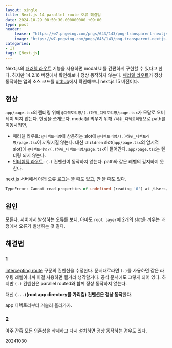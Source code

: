 ```yaml
---
layout: single
title: Next.js 14 parallel route 오류 해결법
date: 2024-10-29 08:50:30.000000000 +09:00
type: post
header:
    teaser: "https://w7.pngwing.com/pngs/643/143/png-transparent-nextjs-hd-logo.png"
    image: "https://w7.pngwing.com/pngs/643/143/png-transparent-nextjs-hd-logo.png"
categories:
- IT
tags: [Next.js]
---
```


Next.js의 [패러렐 라우트](https://nextjs.org/docs/14/app/building-your-application/routing/parallel-routes) 기능을 사용하면 modal UI를 간편하게 구현할 수 있다고 한다. 하지만 14.2.16  버전에서 확인해보니 정상 동작하지 않는다. [패러렐 라우트](https://nextgram.vercel.app/)가 정상 동작하는 앱의 소스 코드를 [github](https://github.com/vercel/nextgram)에서 확인해보니 next.js 15 버전이다.

## 현상

`app/page.tsx`의 렌더링 위에 `@디렉토리명/(.)하위_디렉토리명/page.tsx`가 모달로 오버레이 되지 않는다. 현상을 쪼개보자. modal을 띄우기 위해 `/하위_디렉토리명`으로 path를 이동시키면,

* 패러렐 라우트: `@디렉토리명`에 상응하는 slot에 `@디렉토리명/(.)하위_디렉토리명/page.tsx`이 끼워지질 않는다. 대신 `children` slot(`app/page.tsx`의 암시적 slot)에 `@디렉토리명/(.)하위_디렉토리명/page.tsx`이 들어간다. `app/page.tsx`는 렌더링 되지 않는다.
* [인터셉팅 라우트](https://nextjs.org/docs/14/app/building-your-application/routing/intercepting-routes): `(.)` 컨벤션이 동작하지 않는다. path와 같은 레벨의  감지하지 못한다.

next.js 서버에서 아래 오류 로그는 뜰 때도 있고, 안 뜰 때도 있다.

```typescript
TypeError: Cannot read properties of undefined (reading '0') at /Users/a1101586/dev/11st/shorts-fe/.yarn/__virtual__/next-virtual-d46895ab80/0/cache/next-npm-14.2.15-21f04e6ccc-5c5ed27888.zip/node_modules/next/dist/compiled/next-server/app-page.runtime.dev.js:39:13374 at Array.map (<anonymous>) at /Users/a1101586/dev/11st/shorts-fe/.yarn/__virtual__/next-virtual-d46895ab80/0/cache/next-npm-14.2.15-21f04e6ccc-5c5ed27888.zip/node_modules/next/dist/compiled/next-server/app-page.runtime.dev.js:39:13346 at async Promise.all (index 1) at async rW (/Users/a1101586/dev/11st/shorts-fe/.yarn/__virtual__/next-virtual-d46895ab80/0/cache/next-npm-14.2.15-21f04e6ccc-5c5ed27888.zip/node_modules/next/dist/compiled/next-server/app-page.runtime.dev.js:39:13008) at async r0 (/Users/a1101586/dev/11st/shorts-fe/.yarn/__virtual__/next-virtual-d46895ab80/0/cache/next-npm-14.2.15-21f04e6ccc-5c5ed27888.zip/node_modules/next/dist/compiled/next-server/app-page.runtime.dev.js:39:16189) {page: "/product", stack: "TypeError: Cannot read properties of undefined (re…led/next-server/app-page.runtime.dev.js:39:16189)", message: "Cannot read properties of undefined (reading '0')"}
```

## 원인

모른다. 서버에서 발생하는 오류를 보니, 아마도 `root layer`에 2개의 slot을 끼우는 과정에서 오류가 발생하는 것 같다.

## 해결법

### 1

[intercepting route](https://nextjs.org/docs/14/app/building-your-application/routing/intercepting-routes) 구문의 컨벤션을 수정한다. 문서대로라면 `(.)`를 사용하면 같은 라우팅 레벨이니까 이걸 사용하면 될거라 생각할거다. 공식 문서에도 그렇게 되어 있다. 하지만 `(.)` 컨벤션은 parallel routed와 함께 정상 동작하지 않는다. 

대신 **`(...)`(root app directory를 가리킴) 컨벤션은 정상 동작**한다.

app 디렉토리부터 거슬러 올라가자.

### 2 

아주 간혹 모든 의존성을 삭제하고 다시 설치하면 정상 동작하는 경우도 있다.

20241030
